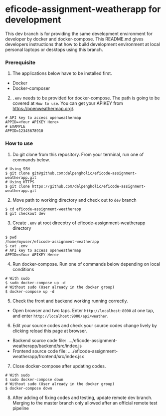 # eficode-assignment-weatherapp for development
This dev branch is for providing the same development environment for developer by docker and docker-compose. 
This README.md gives developers instructions that how to build development environment at local personal laptops or desktops using this branch.

### Prerequisite
1. The applications below have to be installed first.
- Docker
- Docker-composer

2. `.env` needs to be provided for docker-compose. The path is going to be covered at `How to use`. You can get your APIKEY from https://openweathermap.org/.
```
# API key to access openweathermap
APPID=<Your APIKEY Here>
# EXAMPLE
APPID=12345678910
```

### How to use
1. Do git clone from this repository. From your terminal, run one of commands below.
```Shell
# Using SSH
$ git clone git@github.com:dalpengholic/eficode-assignment-weatherapp.git
# Using HTTPS
$ git clone https://github.com/dalpengholic/eficode-assignment-weatherapp.git
```

2. Move path to working directory and check out to `dev` branch
```Shell
$ cd eficode-assignment-weatherapp
$ git checkout dev
```

3. Create `.env` at root direcotry of eficode-assignment-weatherapp directory
```Shell
$ pwd
/home/myuser/eficode-assignment-weatherapp
$ cat .env
# API key to access openweathermap
APPID=<Your APIKEY Here>
```

4. Run docker-compose. Run one of commands below depending on local conditions
```Shell
# With sudo
$ sudo docker-compose up -d
# Without sudo (User already in the docker group)
$ docker-compose up -d
```

5. Check the front and backend working running correctly.
- Open browser and two taps. Enter `http://localhost:8000` at one tap, and enter `http://localhost:9000/api/weather`.


6. Edit your source codes and check your source codes change lively by clicking reload this page at browser.
- Backend source code file: ..../eficode-assignment-weatherapp/backend/src/index.js
- Frontend source code file: ..../eficode-assignment-weatherapp/frontend/src/index.jsx

7. Close docker-compose after updating codes.
```Shell
# With sudo
$ sudo docker-compose down
# Without sudo (User already in the docker group)
$ docker-compose down
```

8. After adding of fixing codes and testing, update remote dev branch. Merging to the master branch only allowed after an official remote test pipeline

